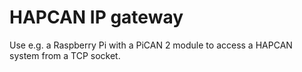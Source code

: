 HAPCAN IP gateway
=================

Use e.g. a Raspberry Pi with a PiCAN 2 module to access a HAPCAN system from a TCP socket.
